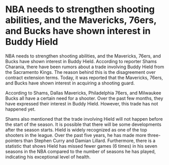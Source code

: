 # NBA needs to strengthen shooting abilities, and the Mavericks, 76ers, and Bucks have shown interest in Buddy Hield 
 NBA needs to strengthen shooting abilities, and the Mavericks, 76ers, and Bucks have shown interest in Buddy Hield. According to reporter Shams Charania, there have been rumors about a trade involving Buddy Hield from the Sacramento Kings. The reason behind this is the disagreement over contract extension terms. Today, it was reported that the Mavericks, 76ers, and Bucks have shown interest in acquiring a shooting guard.

According to Shams, Dallas Mavericks, Philadelphia 76ers, and Milwaukee Bucks all have a certain need for a shooter. Over the past few months, they have expressed their interest in Buddy Hield. However, this trade has not happened yet.

Shams also mentioned that the trade involving Hield will not happen before the start of the season. It is possible that there will be some developments after the season starts. Hield is widely recognized as one of the top shooters in the league. Over the past five years, he has made more three-pointers than Stephen Curry and Damian Lillard. Furthermore, there is a statistic that shows Hield has missed fewer games (6 times) in his seven seasons in the NBA compared to the number of seasons he has played, indicating his exceptional level of health.